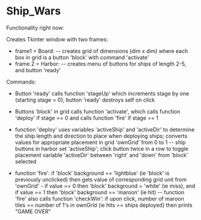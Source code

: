 # Ship_Wars

Functionality right now:

Creates Tkinter window with two frames:
   - frame1 = Board:
      -- creates grid of dimensions (dim x dim) where each box in grid is a button 'block' with command 'activate'
   - frame 2 = Harbor:
      -- creates menu of buttons for ships of length 2-5, and button 'ready'
    
Commands:
   - Button 'ready' calls function 'stageUp' which increments stage by one (starting stage = 0); button 'ready' destroys self on click
   - Buttons 'block' in grid calls function 'activate', which calls function 'deploy' if stage == 0 and calls function 'fire' if stage == 1
  
   - function 'deploy' uses variables 'activeShip' and 'activeDir' to determine the ship length and direction to place when deploying ships; converts values for appropriate placement in grid 'ownGrid' from 0  to 1
        -- ship buttons in harbor set 'activeShip'; click button twice in a row to toggle placement variable 'activeDir' between 'right' and 'down' from 'block' selected
   - function 'fire': if 'block' background == 'lightblue' (ie 'block' is previously unclicked) then gets value of corresponding grid unit from 'ownGrid' - if value == 0 then 'block' background = 'white' (ie miss), and if value == 1 then 'block' background == 'maroon' (ie hit)
       -- function 'fire' also calls function 'checkWin': if upon click, number of maroon tiles == number of 1's in ownGrid (ie hits == ships deployed) then prints "GAME OVER"
